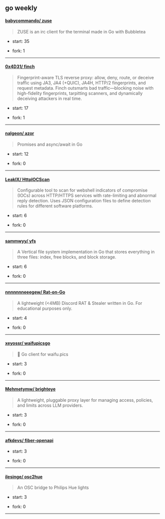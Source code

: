 ## go weekly

#### [babycommando/ zuse](https://github.com/babycommando/zuse)
>  ZUSE is an irc client for the terminal made in Go with Bubbletea
+ start: 35
+ fork: 1
---
#### [0x4D31/ finch](https://github.com/0x4D31/finch)
>  Fingerprint-aware TLS reverse proxy: allow, deny, route, or deceive traffic using JA3, JA4 (+QUIC), JA4H, HTTP/2 fingerprints, and request metadata. Finch outsmarts bad traffic—blocking noise with high-fidelity fingerprints, tarpitting scanners, and dynamically deceiving attackers in real time.
+ start: 17
+ fork: 1
---
#### [nalgeon/ azor](https://github.com/nalgeon/azor)
>  Promises and async/await in Go
+ start: 12
+ fork: 0
---
#### [LeakIX/ HttpIOCScan](https://github.com/LeakIX/HttpIOCScan)
>  Configurable tool to scan for webshell indicators of compromise (IOCs) across HTTP/HTTPS services with rate-limiting and abnormal reply detection. Uses JSON configuration files to define detection rules for different software platforms.
+ start: 6
+ fork: 0
---
#### [sammwyy/ yfs](https://github.com/sammwyy/yfs)
>  A Vertical file system implementation in Go that stores everything in three files: index, free blocks, and block storage.
+ start: 6
+ fork: 0
---
#### [nnnnnnneeegew/ Rat-on-Go](https://github.com/nnnnnnneeegew/Rat-on-Go)
>  A lightweight (<4MB) Discord RAT & Stealer written in Go. For educational purposes only. 
+ start: 4
+ fork: 0
---
#### [xeyossr/ waifupicsgo](https://github.com/xeyossr/waifupicsgo)
>  🌸 Go client for waifu.pics
+ start: 3
+ fork: 0
---
#### [Mehmetymw/ brighteye](https://github.com/Mehmetymw/brighteye)
>  A lightweight, pluggable proxy layer for managing access, policies, and limits across LLM providers.
+ start: 3
+ fork: 0
---
#### [afkdevs/ fiber-openapi](https://github.com/afkdevs/fiber-openapi)
>  
+ start: 3
+ fork: 0
---
#### [ilesinge/ osc2hue](https://github.com/ilesinge/osc2hue)
>  An OSC bridge to Philips Hue lights 
+ start: 3
+ fork: 0
---